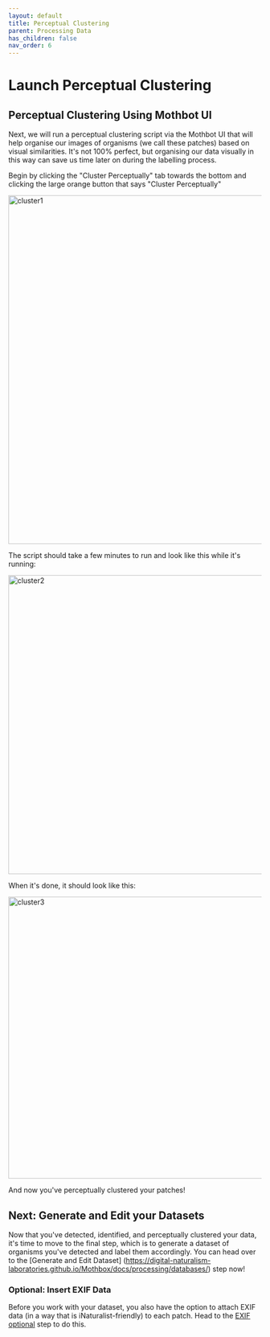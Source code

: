 ```yaml
---
layout: default
title: Perceptual Clustering
parent: Processing Data
has_children: false
nav_order: 6
---
```

# Launch Perceptual Clustering

## Perceptual Clustering Using Mothbot UI

Next, we will run a perceptual clustering script via the Mothbot UI that will help organise our images of organisms (we call these patches) based on visual similarities. It's not 100% perfect, but organising our data visually in this way can save us time later on during the labelling process. 

Begin by clicking the "Cluster Perceptually" tab towards the bottom and clicking the large orange button that says "Cluster Perceptually"

<img width="1320" height="694" alt="cluster1" src="https://github.com/user-attachments/assets/f6fa7b50-fa9c-4d6d-b563-dad7f1be9b54" /><br>

The script should take a few minutes to run and look like this while it's running:

<img width="1255" height="595" alt="cluster2" src="https://github.com/user-attachments/assets/4baaaecb-211e-4d79-bcd6-db7e1ce3b06a" /><br>

When it's done, it should look like this:

<img width="1236" height="561" alt="cluster3" src="https://github.com/user-attachments/assets/40ee6ca6-1fd3-4c90-b2b9-67c2ac5e227b" /><br>

And now you've perceptually clustered your patches!

## Next: Generate and Edit your Datasets

Now that you've detected, identified, and perceptually clustered your data, it's time to move to the final step, which is to generate a dataset of organisms you've detected and label them accordingly. You can head over to the [Generate and Edit Dataset] (https://digital-naturalism-laboratories.github.io/Mothbox/docs/processing/databases/) step now!

### Optional: Insert EXIF Data
Before you work with your dataset, you also have the option to attach EXIF data (in a way that is iNaturalist-friendly) to each patch. Head to the [EXIF optional](https://digital-naturalism-laboratories.github.io/Mothbox/docs/processing/insertExif/) step to do this.  

